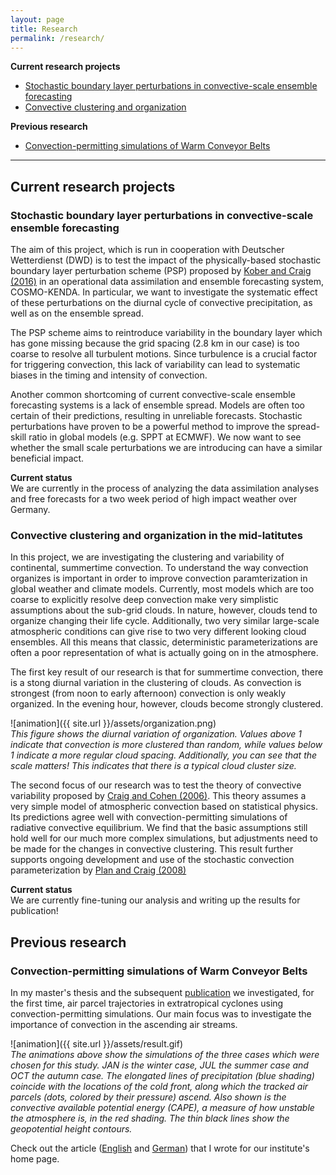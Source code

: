```yaml
---
layout: page
title: Research
permalink: /research/
---
```


**Current research projects**

- [Stochastic boundary layer perturbations in convective-scale ensemble forecasting](#stochastic)
- [Convective clustering and organization](#variability)  

**Previous research**

- [Convection-permitting simulations of Warm Conveyor Belts](#wcb)

---

## Current research projects

### Stochastic boundary layer perturbations in convective-scale ensemble forecasting <a name="stochastic"></a>

The aim of this project, which is run in cooperation with Deutscher Wetterdienst (DWD) is to test the impact of the physically-based stochastic boundary layer perturbation scheme (PSP) proposed by [Kober and Craig (2016)](http://dx.doi.org/10.1175/JAS-D-15-0144.1) in an operational data assimilation and ensemble forecasting system, COSMO-KENDA. In particular, we want to investigate the systematic effect of these perturbations on the diurnal cycle of convective precipitation, as well as on the ensemble spread. 

The PSP scheme aims to reintroduce variability in the boundary layer which has gone missing because the grid spacing (2.8 km in our case) is too coarse to resolve all turbulent motions. Since turbulence is a crucial factor for triggering convection, this lack of variability can lead to systematic biases in the timing and intensity of convection. 

Another common shortcoming of current convective-scale ensemble forecasting systems is a lack of ensemble spread. Models are often too certain of their predictions, resulting in unreliable forecasts. Stochastic perturbations have proven to be a powerful method to improve the spread-skill ratio in global models (e.g. SPPT at ECMWF). We now want to see whether the small scale perturbations we are introducing can have a similar beneficial impact. 

**Current status**  
We are currently in the process of analyzing the data assimilation analyses and free forecasts for a two week period of high impact weather over Germany.


### Convective clustering and organization in the mid-latitutes <a name="variability"></a>

In this project, we are investigating the clustering and variability of continental, summertime convection. To understand the way convection organizes is important in order to improve convection paramterization in global weather and climate models. Currently, most models which are too coarse to explicitly resolve deep convection make very simplistic assumptions about the sub-grid clouds. In nature, however, clouds tend to organize changing their life cycle. Additionally, two very similar large-scale atmospheric conditions can give rise to two very different looking cloud ensembles. All this means that classic, deterministic parameterizations are often a poor representation of what is actually going on in the atmosphere.

The first key result of our research is that for summertime convection, there is a stong diurnal variation in the clustering of clouds. As convection is strongest (from noon to early afternoon) convection is only weakly organized. In the evening hour, however, clouds become strongly clustered.

![animation]({{ site.url }}/assets/organization.png)  
*This figure shows the diurnal variation of organization. Values above 1 indicate that convection is more clustered than random, while values below 1 indicate a more regular cloud spacing. Additionally, you can see that the scale matters! This indicates that there is a typical cloud cluster size.*  

The second focus of our research was to test the theory of convective variability proposed by [Craig and Cohen (2006)](http://dx.doi.org/10.1175/JAS3709.1). This theory assumes a very simple model of atmospheric convection based on statistical physics. Its predictions agree well with convection-permitting simulations of radiative convective equilibrium. We find that the basic assumptions still hold well for our much more complex simulations, but adjustments need to be made for the changes in convective clustering. This result further supports ongoing development and use of the stochastic convection parameterization by [Plan and Craig (2008)](http://dx.doi.org/10.1175/2007JAS2263.1)

**Current status**  
We are currently fine-tuning our analysis and writing up the results for publication!

## Previous research

### Convection-permitting simulations of Warm Conveyor Belts <a name="wcb"></a>

In my master's thesis and the subsequent [publication](http://dx.doi.org/10.1175/MWR-D-16-0112.1) we investigated, for the first time, air parcel trajectories in extratropical cyclones using convection-permitting simulations. Our main focus was to investigate the importance of convection in the ascending air streams. 

![animation]({{ site.url }}/assets/result.gif)  
*The animations above show the simulations of the three cases which were chosen for this study. JAN is the winter case, JUL the summer case and OCT the autumn case. The elongated lines of precipitation (blue shading) coincide with the locations of the cold front, along which the tracked air parcels (dots, colored by their pressure) ascend. Also shown is the convective available potential energy (CAPE), a measure of how unstable the atmosphere is, in the red shading. The thin black lines show the geopotential height contours.*

Check out the article ([English](http://www.en.meteo.physik.uni-muenchen.de/aktuelles/forschungshighlights_archiv/rasp_etal_2016_trajectories/index.html) and [German](http://www.meteo.physik.uni-muenchen.de/aktuelles/forschungshighlights_archiv/rasp_etal_2016_trajectories/index.html)) that I wrote for our institute's home page. 

